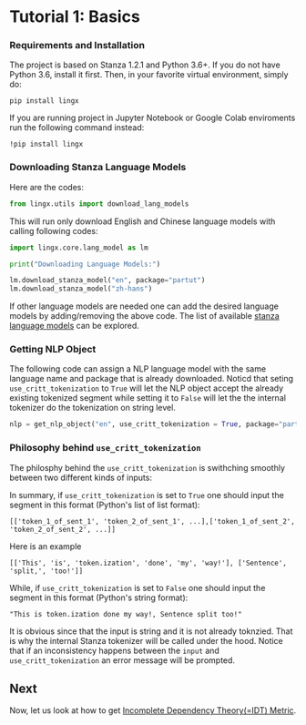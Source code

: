 # Tutorial 1: Basics

### Requirements and Installation

The project is based on Stanza 1.2.1 and Python 3.6+. If you do not have Python 3.6, install it first. Then, in your favorite virtual environment, simply do:

```
pip install lingx
```
If you are running project in Jupyter Notebook or Google Colab enviroments run the following command instead:  
```
!pip install lingx
```

### Downloading Stanza Language Models

Here are the codes:

```python
from lingx.utils import download_lang_models
```
This will run only download English and Chinese language models with calling following codes:

```python
import lingx.core.lang_model as lm

print("Downloading Language Models:")

lm.download_stanza_model("en", package="partut")
lm.download_stanza_model("zh-hans")
```

If other language models are needed one can add the desired language models by adding/removing the above code. The list of available [stanza language models](https://stanfordnlp.github.io/stanza/available_models.html) can be explored.

### Getting NLP Object

The following code can assign a NLP language model with the same language name and package that is already downloaded. Noticd that seting `use_critt_tokenization` to `True` will let the NLP object accept the already existing tokenized segment while setting it to `False` will let the the internal tokenizer do the tokenization on string level. 

```python
nlp = get_nlp_object("en", use_critt_tokenization = True, package="partut")

```

### Philosophy behind `use_critt_tokenization`

The philosphy behind the `use_critt_tokenization` is swithching smoothly between two different kinds of inputs:

In summary, if `use_critt_tokenization` is set to `True` one should input the segment in this format (Python's list of list format):

```console
[['token_1_of_sent_1', 'token_2_of_sent_1', ...],['token_1_of_sent_2', 'token_2_of_sent_2', ...]]
```
Here is an example 

```console
[['This', 'is', 'token.ization', 'done', 'my', 'way!'], ['Sentence', 'split,', 'too!']] 
```

While, if `use_critt_tokenization` is set to `False` one should input the segment in this format (Python's string format):

```console
"This is token.ization done my way!, Sentence split too!"
```

It is obvious since that the input is string and it is not already toknzied. That is why the internal Stanza tokenizer will be called under the hood. Notice that if an inconsistency happens between the `input` and `use_critt_tokenization` an error message will be prompted.

## Next

Now, let us look at how to get [Incomplete Dependency Theory(=IDT) Metric](TUTORIAL_2_IDT.md).
